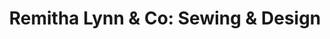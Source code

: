 ---
title: "Remitha Lynn & Co: Sewing & Design"
url: /indianapolis/remitha-lynn-and-co-sewing-and-design/
shop: sewing
---